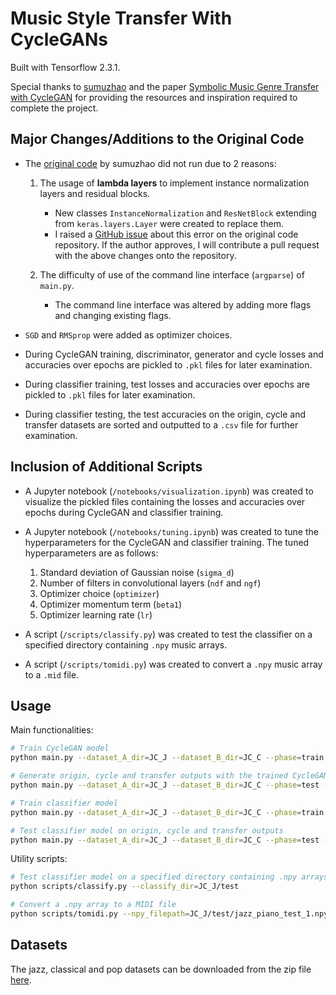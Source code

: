 # Music Style Transfer With CycleGANs

Built with Tensorflow 2.3.1. 

Special thanks to [sumuzhao](https://github.com/sumuzhao) and the paper [Symbolic Music Genre Transfer with CycleGAN](https://arxiv.org/pdf/1809.07575.pdf) for providing the resources and inspiration required to complete the project.

## Major Changes/Additions to the Original Code

* The [original code](https://github.com/sumuzhao/CycleGAN-Music-Style-Transfer-Refactorization) by sumuzhao did not run due to 2 reasons:
    1. The usage of **lambda layers** to implement instance normalization layers and residual blocks.
        - New classes `InstanceNormalization` and `ResNetBlock` extending from `keras.layers.Layer` were created to replace them.
        - I raised a [GitHub issue](https://github.com/sumuzhao/CycleGAN-Music-Style-Transfer-Refactorization/issues/3) about this error on the original code repository. If the author approves, I will contribute a pull request with the above changes onto the repository.
        
    2. The difficulty of use of the command line interface (`argparse`) of `main.py`.
        - The command line interface was altered by adding more flags and changing existing flags.

* `SGD` and `RMSprop` were added as optimizer choices.

* During CycleGAN training, discriminator, generator and cycle losses and accuracies over epochs are pickled to `.pkl` files for later examination.

* During classifier training, test losses and accuracies over epochs are pickled to `.pkl` files for later examination.

* During classifier testing, the test accuracies on the origin, cycle and transfer datasets are sorted and outputted to a `.csv` file for further examination.

## Inclusion of Additional Scripts

* A Jupyter notebook (`/notebooks/visualization.ipynb`) was created to visualize the pickled files containing the losses and accuracies over epochs during CycleGAN and classifier training.

* A Jupyter notebook (`/notebooks/tuning.ipynb`) was created to tune the hyperparameters for the CycleGAN and classifier training. The tuned hyperparameters are as follows:
    1. Standard deviation of Gaussian noise (`sigma_d`)
    2. Number of filters in convolutional layers (`ndf` and `ngf`)
    3. Optimizer choice (`optimizer`)
    4. Optimizer momentum term (`beta1`)
    5. Optimizer learning rate (`lr`)

* A script (`/scripts/classify.py`) was created to test the classifier on a specified directory containing `.npy` music arrays.

* A script (`/scripts/tomidi.py`) was created to convert a `.npy` music array to a `.mid` file.

## Usage

Main functionalities:

```sh
# Train CycleGAN model
python main.py --dataset_A_dir=JC_J --dataset_B_dir=JC_C --phase=train --type=cyclegan --sigma_d=0

# Generate origin, cycle and transfer outputs with the trained CycleGAN model
python main.py --dataset_A_dir=JC_J --dataset_B_dir=JC_C --phase=test --type=cyclegan --sigma_d=0

# Train classifier model
python main.py --dataset_A_dir=JC_J --dataset_B_dir=JC_C --phase=train --type=classifier --sigma_c=0

# Test classifier model on origin, cycle and transfer outputs
python main.py --dataset_A_dir=JC_J --dataset_B_dir=JC_C --phase=test --type=classifier --sigma_c=0
```

Utility scripts:

```sh
# Test classifier model on a specified directory containing .npy arrays
python scripts/classify.py --classify_dir=JC_J/test

# Convert a .npy array to a MIDI file
python scripts/tomidi.py --npy_filepath=JC_J/test/jazz_piano_test_1.npy
```

## Datasets

The jazz, classical and pop datasets can be downloaded from the zip file [here](https://drive.google.com/file/d/1zyN4IEM8LbDHIMSwoiwB6wRSgFyz7MEH/view).